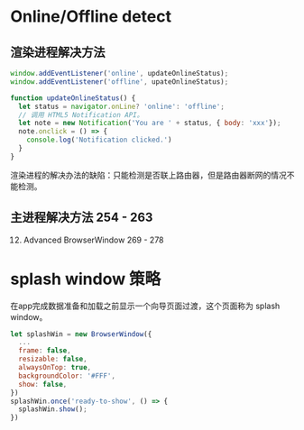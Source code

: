 

# Online/Offline detect 
## 渲染进程解决方法
```js
window.addEventListener('online', updateOnlineStatus);
window.addEventListener('offline', upateOnlineStatus);

function updateOnlineStatus() {
  let status = navigator.onLine? 'online': 'offline';
  // 调用 HTML5 Notification API。
  let note = new Notification('You are ' + status, { body: 'xxx'});
  note.onclick = () => {
    console.log('Notification clicked.')
  }
}
```
渲染进程的解决办法的缺陷：只能检测是否联上路由器，但是路由器断网的情况不能检测。  
## 主进程解决方法 254 - 263


12. Advanced BrowserWindow 269 - 278
# splash window 策略
在app完成数据准备和加载之前显示一个向导页面过渡，这个页面称为 splash window。    
```js
let splashWin = new BrowserWindow({
  ...
  frame: false,
  resizable: false,
  alwaysOnTop: true,
  backgroundColor: '#FFF',
  show: false,
})
splashWin.once('ready-to-show', () => {
  splashWin.show();
})

```